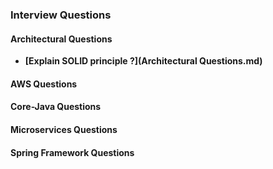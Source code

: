 ### Interview Questions

#### Architectural Questions
 - **[Explain SOLID principle ?](Architectural Questions.md)**

#### AWS Questions

#### Core-Java Questions

#### Microservices Questions

#### Spring Framework Questions

